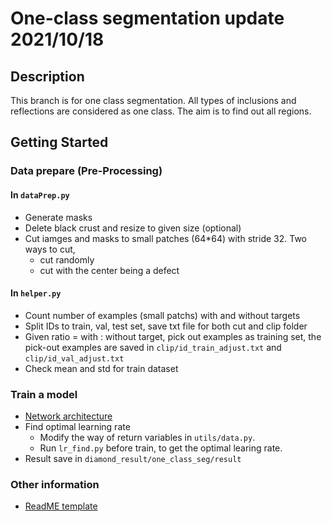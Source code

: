 # One-class segmentation update 2021/10/18

## Description
This branch is for one class segmentation. All types of inclusions and reflections are considered as one class. The aim is to find out all regions.  

## Getting Started
### Data prepare (Pre-Processing)  
#### In `dataPrep.py` 
* Generate masks  
* Delete black crust and resize to given size (optional)  
* Cut iamges and masks to small patches (64*64) with stride 32. Two ways to cut,
    * cut randomly  
    * cut with the center being a defect  

#### In `helper.py`
* Count number of examples (small patchs) with and without targets
* Split IDs to train, val, test set, save txt file for both cut and clip folder
* Given ratio = with : without target, pick out examples as training set, the pick-out examples are saved in `clip/id_train_adjust.txt` and `clip/id_val_adjust.txt`
* Check mean and std for train dataset

### Train a model
* [Network architecture](https://github.com/usuyama/pytorch-unet)  
* Find optimal learning rate
    * Modify the way of return variables in ```utils/data.py```.
    * Run ```lr_find.py``` before train, to get the optimal learing rate.  
* Result save in `diamond_result/one_class_seg/result`


### Other information
* [ReadME template](https://gist.github.com/DomPizzie/7a5ff55ffa9081f2de27c315f5018afc)
